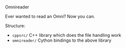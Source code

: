 Omnireader

Ever wanted to read an Omni? Now you can.


Structure:

 - ``cppsrc/`` C++ library which does the file handling work
 - ``omnireader/`` Cython bindings to the above library
